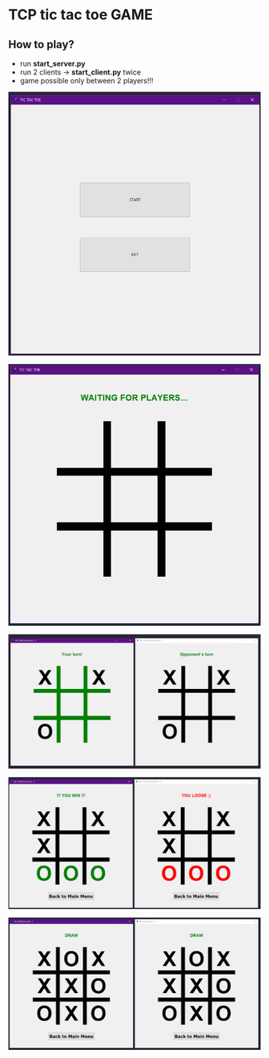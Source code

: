 # TCP tic tac toe GAME

## How to play?
* run **start_server.py**
* run 2 clients -> **start_client.py** twice
* game possible only between 2 players!!!

![example](/images/example_5.png)

![waiting for players](/images/example_4.png)

![example](/images/example_1.png)

![example](/images/example_2.png)

![example](/images/example_3.png)
